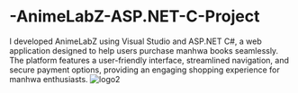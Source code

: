 # -AnimeLabZ-ASP.NET-C-Project
I developed AnimeLabZ using Visual Studio and ASP.NET C#, a web application designed to help users purchase manhwa books seamlessly. The platform features a user-friendly interface, streamlined navigation, and secure payment options, providing an engaging shopping experience for manhwa enthusiasts.
![logo2](https://github.com/user-attachments/assets/fdf3fa82-f1dc-4adc-a856-f3cb0fee1515)
